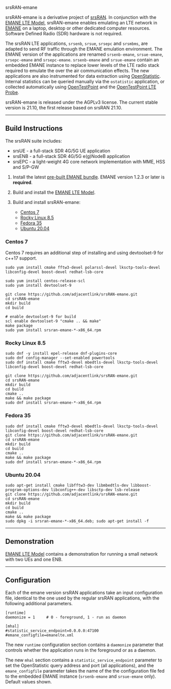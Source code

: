 srsRAN-emane

srsRAN-emane is a derivative project of
[srsRAN](https://github.com/srsRAN). In conjunction with the [EMANE LTE Model](https://github.com/adjacentlink/emane-model-lte.git),
srsRAN-emane enables emulating an LTE network in
[EMANE](https://github.com/adjacentlink/emane.git) on a laptop,
desktop or other dedicated computer resources. Software Defined Radio
(SDR) hardware is not required.

The srsRAN LTE applications, `srsenb`, `srsue`, `srsepc` and
`srsmbms`, are adapted to send RF traffic through the EMANE emulation
environment. The EMANE version of the applications are renamed
`srsenb-emane`, `srsue-emane`, `srsepc-emane` and
`srsepc-emane`. `srsenb-emane` and `srsue-emane` contain an embedded
EMANE instance to replace lower levels of the LTE radio stack required
to emulate the over the air communication effects. The new
applications are also instrumented for data extraction using
[OpenStatistic](https://github.com/adjacentlink/openstatistic). Internal
statistics can be queried manually via the `ostatistic` application,
or collected automatically using
[OpenTestPoint](https://github.com/adjacentlink/opentestpoint) and the
[OpenTestPoint LTE Probe](https://github.com/adjacentlink/opentestpoint-probe-lte).

srsRAN-emane is released under the AGPLv3 license. The current stable
version is 21.10, the first release based on srsRAN 21.10.

---
## Build Instructions
The srsRAN suite includes:
  * srsUE - a full-stack SDR 4G/5G UE application
  * srsENB - a full-stack SDR 4G/5G e(g)NodeB application
  * srsEPC - a light-weight 4G core network implementation with MME, HSS and S/P-GW

1. Install the latest [pre-built EMANE bundle](https://github.com/adjacentlink/emane/wiki/Install). EMANE version 1.2.3 or later is **required**.

2. Build and install the [EMANE LTE Model](https://github.com/adjacentlink/emane-model-lte.git).

3. Build and install srsRAN-emane:
   * [Centos 7](#centos-7)
   * [Rocky Linux 8.5](#rocky-linux-85)
   * [Fedora 35](#fedora-35)
   * [Ubuntu 20.04](#ubuntu-2004)

### Centos 7

Centos 7 requires an additional step of installing and using
devtoolset-9 for c++17 support.

```
sudo yum install cmake fftw3-devel polarssl-devel lksctp-tools-devel libconfig-devel boost-devel redhat-lsb-core

sudo yum install centos-release-scl
sudo yum install devtoolset-9

git clone https://github.com/adjacentlink/srsRAN-emane.git
cd srsRAN-emane
mkdir build
cd build

# enable devtoolset-9 for build
scl enable devtoolset-9 "cmake .. && make"
make package
sudo yum install srsran-emane-*-x86_64.rpm
```

### Rocky Linux 8.5

```
sudo dnf -y install epel-release dnf-plugins-core
sudo dnf config-manager --set-enabled powertools
sudo dnf install cmake fftw3-devel mbedtls-devel lksctp-tools-devel libconfig-devel boost-devel redhat-lsb-core

git clone https://github.com/adjacentlink/srsRAN-emane.git
cd srsRAN-emane
mkdir build
cd build
cmake ..
make && make package
sudo dnf install srsran-emane-*-x86_64.rpm
```

### Fedora 35

```
sudo dnf install cmake fftw3-devel mbedtls-devel lksctp-tools-devel libconfig-devel boost-devel redhat-lsb-core
git clone https://github.com/adjacentlink/srsRAN-emane.git
cd srsRAN-emane
mkdir build
cd build
cmake ..
make && make package
sudo dnf install srsran-emane-*-x86_64.rpm
```

### Ubuntu 20.04

```
sudo apt-get install cmake libfftw3-dev libmbedtls-dev libboost-program-options-dev libconfig++-dev libsctp-dev lsb-release
git clone https://github.com/adjacentlink/srsRAN-emane.git
cd srsRAN-emane
mkdir build
cd build
cmake ..
make && make package
sudo dpkg -i srsran-emane-*-x86_64.deb; sudo apt-get install -f
```

---
## Demonstration

[EMANE LTE Model](https://github.com/adjacentlink/emane-model-lte.git) contains a demonstration for running
a small network with two UEs and one ENB.

---
## Configuration

Each of the emane version srsRAN applications take an input
configuration file, identical to the one used by the regular srsRAN
applications, with the following additional parameters.


```
[runtime]
daemonize = 1     # 0 - foreground, 1 - run as daemon

[mhal]
#statistic_service_endpoint=0.0.0.0:47100
#emane_configfile=emanelte.xml
```

The new `runtime` configuration section contains a `daemonize` parameter
that controls whether the application runs in the foreground or as a daemon.

The new `mhal` section contains a `statistic_service_endpoint`
parameter to set the OpenStatistic query address and port (all
applications), and the `emane_configfile` parameter takes the
name of the the configuration file fed to the embedded EMANE instance
(`srsenb-emane` and `srsue-emane` only). Default values shown.
